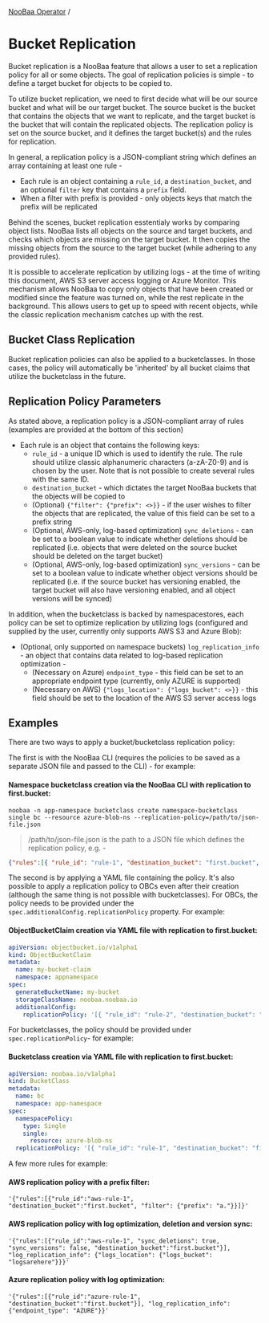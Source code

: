 [NooBaa Operator](../README.md) /

# Bucket Replication
Bucket replication is a NooBaa feature that allows a user to set a replication policy for all or some objects. The goal of replication policies is simple - to define a target bucket for objects to be copied to.

To utilize bucket replication, we need to first decide what will be our source bucket and what will be our target bucket. The source bucket is the bucket that contains the objects that we want to replicate, and the target bucket is the bucket that will contain the replicated objects. The replication policy is set on the source bucket, and it defines the target bucket(s) and the rules for replication.

In general, a replication policy is a JSON-compliant string which defines an array containing at least one rule  -
  - Each rule is an object containing a `rule_id`, a `destination_bucket`, and an optional `filter` key that contains a `prefix` field.
  - When a filter with prefix is provided - only objects keys that match the prefix will be replicated

Behind the scenes, bucket replication esstentialy works by comparing object lists. NooBaa lists all objects on the source and target buckets, and checks which objects are missing on the target bucket. It then copies the missing objects from the source to the target bucket (while adhering to any provided rules).

It is possible to accelerate replication by utilizing logs - at the time of writing this document, AWS S3 server access logging or Azure Monitor. This mechanism allows NooBaa to copy only objects that have been created or modified since the feature was turned on, while the rest replicate in the background. This allows users to get up to speed with recent objects, while the classic replication mechanism catches up with the rest.

## Bucket Class Replication
Bucket replication policies can also be applied to a bucketclasses. In those cases, the policy will automatically be 'inherited' by all bucket claims that utilize the bucketclass in the future.

## Replication Policy Parameters
As stated above, a replication policy is a JSON-compliant array of rules (examples are provided at the bottom of this section)
  - Each rule is an object that contains the following keys:
    - `rule_id` - a unique ID which is used to identify the rule. The rule should utilize classic alphanumeric characters (a-zA-Z0-9) and is chosen by the user. Note that is not possible to create several rules with the same ID.
    - `destination_bucket` - which dictates the target NooBaa buckets that the objects will be copied to
    - (Optional) `{"filter": {"prefix": <>}}` - if the user wishes to filter the objects that are replicated, the value of this field can be set to a prefix string
    - (Optional, AWS-only, log-based optimization) `sync_deletions` - can be set to a boolean value to indicate whether deletions should be replicated (i.e. objects that were deleted on the source bucket should be deleted on the target bucket)
    - (Optional, AWS-only, log-based optimization) `sync_versions` - can be set to a boolean value to indicate whether object versions should be replicated (i.e. if the source bucket has versioning enabled, the target bucket will also have versioning enabled, and all object versions will be synced)

In addition, when the bucketclass is backed by namespacestores, each policy can be set to optimize replication by utilizing logs (configured and supplied by the user, currently only supports AWS S3 and Azure Blob):
  - (Optional, only supported on namespace buckets) `log_replication_info` - an object that contains data related to log-based replication optimization -
    - (Necessary on Azure) `endpoint_type` - this field can be set to an appropriate endpoint type (currently, only AZURE is supported)
    - (Necessary on AWS) `{"logs_location": {"logs_bucket": <>}}` - this field should be set to the location of the AWS S3 server access logs

## Examples
There are two ways to apply a bucket/bucketclass replication policy:

The first is with the NooBaa CLI (requires the policies to be saved as a separate JSON file and passed to the CLI) - for example:
#### Namespace bucketclass creation via the NooBaa CLI with replication to first.bucket:
```shell
noobaa -n app-namespace bucketclass create namespace-bucketclass single bc --resource azure-blob-ns --replication-policy=/path/to/json-file.json
```
>/path/to/json-file.json is the path to a JSON file which defines the replication policy, e.g. -
```json
{"rules":[{ "rule_id": "rule-1", "destination_bucket": "first.bucket", "filter": {"prefix": "d"}} ]}
```

The second is by applying a YAML file containing the policy.
It's also possible to apply a replication policy to OBCs even after their creation (although the same thing is not possible with bucketclasses).
For OBCs, the policy needs to be provided under the `spec.additionalConfig.replicationPolicy` property. For example:

#### ObjectBucketClaim creation via YAML file with replication to first.bucket:
```yaml
apiVersion: objectbucket.io/v1alpha1
kind: ObjectBucketClaim
metadata:
  name: my-bucket-claim
  namespace: appnamespace
spec:
  generateBucketName: my-bucket
  storageClassName: noobaa.noobaa.io
  additionalConfig:
    replicationPolicy: '[{ "rule_id": "rule-2", "destination_bucket": "first.bucket", "filter": {"prefix": "bc"}}]'
```

For bucketclasses, the policy should be provided under `spec.replicationPolicy`- for example:
#### Bucketclass creation via YAML file with replication to first.bucket:
```yaml
apiVersion: noobaa.io/v1alpha1
kind: BucketClass
metadata:
  name: bc
  namespace: app-namespace
spec:
  namespacePolicy:
    type: Single
    single: 
      resource: azure-blob-ns
  replicationPolicy: '[{ "rule_id": "rule-1", "destination_bucket": "first.bucket", "filter": {"prefix": "ba"}}]'
```

A few more rules for example:

#### AWS replication policy with a prefix filter:
`'{"rules":[{"rule_id":"aws-rule-1", "destination_bucket":"first.bucket", "filter": {"prefix": "a."}}]}'`

#### AWS replication policy with log optimization, deletion and version sync:
`'{"rules":[{"rule_id":"aws-rule-1", "sync_deletions": true, "sync_versions": false, "destination_bucket":"first.bucket"}], "log_replication_info": {"logs_location": {"logs_bucket": "logsarehere"}}}'`


#### Azure replication policy with log optimization:
`'{"rules":[{"rule_id":"azure-rule-1", "destination_bucket":"first.bucket"}], "log_replication_info": {"endpoint_type": "AZURE"}}'`
